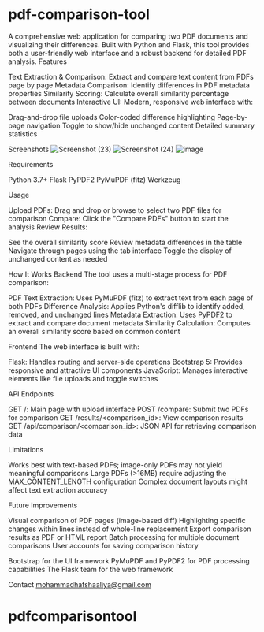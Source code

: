 # pdf-comparison-tool
A comprehensive web application for comparing two PDF documents and visualizing their differences. Built with Python and Flask, this tool provides both a user-friendly web interface and a robust backend for detailed PDF analysis.
Features

Text Extraction & Comparison: Extract and compare text content from PDFs page by page
Metadata Comparison: Identify differences in PDF metadata properties
Similarity Scoring: Calculate overall similarity percentage between documents
Interactive UI: Modern, responsive web interface with:

Drag-and-drop file uploads
Color-coded difference highlighting
Page-by-page navigation
Toggle to show/hide unchanged content
Detailed summary statistics



Screenshots
![Screenshot (23)](https://github.com/user-attachments/assets/b8a6b9b9-c03c-4dff-8177-b4a213c09ee0)
![Screenshot (24)](https://github.com/user-attachments/assets/13b48df6-7668-4604-977f-75e6611bde2d)
![image](https://github.com/user-attachments/assets/befa8863-7a5f-4e16-b461-002892bed0b1)






Requirements

Python 3.7+
Flask
PyPDF2
PyMuPDF (fitz)
Werkzeug

Usage

Upload PDFs: Drag and drop or browse to select two PDF files for comparison
Compare: Click the "Compare PDFs" button to start the analysis
Review Results:

See the overall similarity score
Review metadata differences in the table
Navigate through pages using the tab interface
Toggle the display of unchanged content as needed



How It Works
Backend
The tool uses a multi-stage process for PDF comparison:

PDF Text Extraction: Uses PyMuPDF (fitz) to extract text from each page of both PDFs
Difference Analysis: Applies Python's difflib to identify added, removed, and unchanged lines
Metadata Extraction: Uses PyPDF2 to extract and compare document metadata
Similarity Calculation: Computes an overall similarity score based on common content

Frontend
The web interface is built with:

Flask: Handles routing and server-side operations
Bootstrap 5: Provides responsive and attractive UI components
JavaScript: Manages interactive elements like file uploads and toggle switches

API Endpoints

GET /: Main page with upload interface
POST /compare: Submit two PDFs for comparison
GET /results/<comparison_id>: View comparison results
GET /api/comparison/<comparison_id>: JSON API for retrieving comparison data

Limitations

Works best with text-based PDFs; image-only PDFs may not yield meaningful comparisons
Large PDFs (>16MB) require adjusting the MAX_CONTENT_LENGTH configuration
Complex document layouts might affect text extraction accuracy

Future Improvements

Visual comparison of PDF pages (image-based diff)
Highlighting specific changes within lines instead of whole-line replacement
Export comparison results as PDF or HTML report
Batch processing for multiple document comparisons
User accounts for saving comparison history

Bootstrap for the UI framework
PyMuPDF and PyPDF2 for PDF processing capabilities
The Flask team for the web framework

Contact
mohammadhafshaaliya@gmail.com
# pdfcomparisontool
